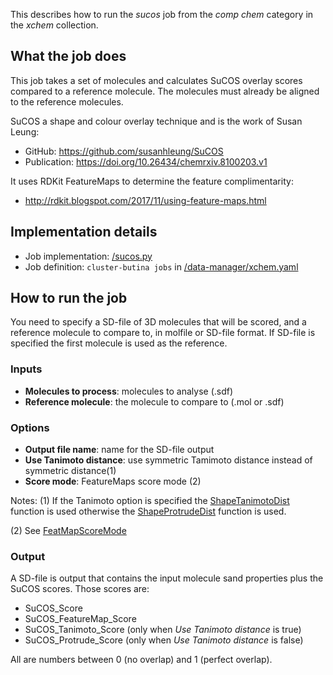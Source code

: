 This describes how to run the *sucos* job from the *comp chem* category in the *xchem* collection.

## What the job does

This job takes a set of molecules and calculates SuCOS overlay scores compared to a reference molecule.
The molecules must already be aligned to the reference molecules.

SuCOS a shape and colour overlay technique and is the work of Susan Leung:
* GitHub: https://github.com/susanhleung/SuCOS
* Publication: https://doi.org/10.26434/chemrxiv.8100203.v1

It uses RDKit FeatureMaps to determine the  feature complimentarity:
* http://rdkit.blogspot.com/2017/11/using-feature-maps.html

## Implementation details

* Job implementation: [/sucos.py]()
* Job definition: `cluster-butina jobs` in [/data-manager/xchem.yaml]()

## How to run the job

You need to specify a SD-file of 3D molecules that will be scored, and a reference molecule to compare to, in molfile or SD-file format. If SD-file is specified the first molecule is used as the reference.

### Inputs

* **Molecules to process**: molecules to analyse (.sdf)
* **Reference molecule**: the molecule to compare to (.mol or .sdf)

### Options

* **Output file name**: name for the SD-file output
* **Use Tanimoto distance**: use symmetric Tamimoto distance instead of symmetric distance(1)
* **Score mode**: FeatureMaps score mode (2)

Notes:
(1) If the Tanimoto option is specified the [ShapeTanimotoDist](http://rdkit.org/docs/source/rdkit.Chem.rdShapeHelpers.html?highlight=shapetanimotodist#rdkit.Chem.rdShapeHelpers.ShapeTanimotoDist) function is used otherwise the [ShapeProtrudeDist](http://rdkit.org/docs/source/rdkit.Chem.rdShapeHelpers.html?highlight=shapeprotrudedist#rdkit.Chem.rdShapeHelpers.ShapeProtrudeDist) function is used.

(2) See [FeatMapScoreMode](http://rdkit.org/docs/source/rdkit.Chem.FeatMaps.FeatMaps.html?highlight=featmapscoremode#rdkit.Chem.FeatMaps.FeatMaps.FeatMapScoreMode)

### Output

A SD-file is output that contains the input molecule sand properties plus the SuCOS scores.
Those scores are:
* SuCOS_Score
* SuCOS_FeatureMap_Score
* SuCOS_Tanimoto_Score (only when *Use Tanimoto distance* is true)
* SuCOS_Protrude_Score (only when *Use Tanimoto distance* is false)

All are numbers between 0 (no overlap) and 1 (perfect overlap).